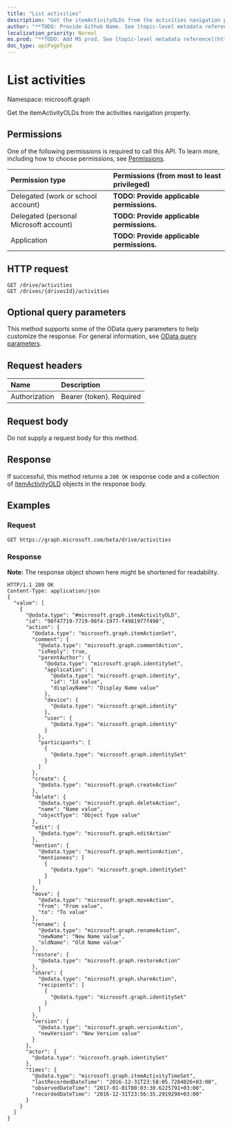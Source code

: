 ```yaml
---
title: "List activities"
description: "Get the itemActivityOLDs from the activities navigation property."
author: "**TODO: Provide Github Name. See [topic-level metadata reference](https://msgo.azurewebsites.net/add/document/guidelines/metadata.html#topic-level-metadata)**"
localization_priority: Normal
ms.prod: "**TODO: Add MS prod. See [topic-level metadata reference](https://msgo.azurewebsites.net/add/document/guidelines/metadata.html#topic-level-metadata)**"
doc_type: apiPageType
---
```


# List activities

Namespace: microsoft.graph

Get the itemActivityOLDs from the activities navigation property.

## Permissions
One of the following permissions is required to call this API. To learn more, including how to choose permissions, see [Permissions](/concepts/permissions-reference.md).

|Permission type|Permissions (from most to least privileged)|
|:---|:---|
|Delegated (work or school account)|**TODO: Provide applicable permissions.**|
|Delegated (personal Microsoft account)|**TODO: Provide applicable permissions.**|
|Application|**TODO: Provide applicable permissions.**|

## HTTP request
<!-- {
  "blockType": "ignored"
}
-->
``` http
GET /drive/activities
GET /drives/{drivesId}/activities
```

## Optional query parameters
This method supports some of the OData query parameters to help customize the response. For general information, see [OData query parameters](/graph/query-parameters).

## Request headers
|Name|Description|
|:---|:---|
|Authorization|Bearer {token}. Required|

## Request body
Do not supply a request body for this method.

## Response
If successful, this method returns a `200 OK` response code and a collection of [itemActivityOLD](../resources/itemactivityold.md) objects in the response body.

## Examples

### Request
<!-- {
  "blockType": "request",
  "name": "get_itemactivityold"
}
-->
``` http
GET https://graph.microsoft.com/beta/drive/activities
```

### Response
**Note:** The response object shown here might be shortened for readability.
<!-- {
  "blockType": "response",
  "truncated": true,
  "@odata.type": "collection(microsoft.graph.itemactivityold)"
}
-->
``` http
HTTP/1.1 200 OK
Content-Type: application/json
{
  "value": [
    {
      "@odata.type": "#microsoft.graph.itemActivityOLD",
      "id": "98f47719-7719-98f4-1977-f4981977f498",
      "action": {
        "@odata.type": "microsoft.graph.itemActionSet",
        "comment": {
          "@odata.type": "microsoft.graph.commentAction",
          "isReply": true,
          "parentAuthor": {
            "@odata.type": "microsoft.graph.identitySet",
            "application": {
              "@odata.type": "microsoft.graph.identity",
              "id": "Id value",
              "displayName": "Display Name value"
            },
            "device": {
              "@odata.type": "microsoft.graph.identity"
            },
            "user": {
              "@odata.type": "microsoft.graph.identity"
            }
          },
          "participants": [
            {
              "@odata.type": "microsoft.graph.identitySet"
            }
          ]
        },
        "create": {
          "@odata.type": "microsoft.graph.createAction"
        },
        "delete": {
          "@odata.type": "microsoft.graph.deleteAction",
          "name": "Name value",
          "objectType": "Object Type value"
        },
        "edit": {
          "@odata.type": "microsoft.graph.editAction"
        },
        "mention": {
          "@odata.type": "microsoft.graph.mentionAction",
          "mentionees": [
            {
              "@odata.type": "microsoft.graph.identitySet"
            }
          ]
        },
        "move": {
          "@odata.type": "microsoft.graph.moveAction",
          "from": "From value",
          "to": "To value"
        },
        "rename": {
          "@odata.type": "microsoft.graph.renameAction",
          "newName": "New Name value",
          "oldName": "Old Name value"
        },
        "restore": {
          "@odata.type": "microsoft.graph.restoreAction"
        },
        "share": {
          "@odata.type": "microsoft.graph.shareAction",
          "recipients": [
            {
              "@odata.type": "microsoft.graph.identitySet"
            }
          ]
        },
        "version": {
          "@odata.type": "microsoft.graph.versionAction",
          "newVersion": "New Version value"
        }
      },
      "actor": {
        "@odata.type": "microsoft.graph.identitySet"
      },
      "times": {
        "@odata.type": "microsoft.graph.itemActivityTimeSet",
        "lastRecordedDateTime": "2016-12-31T23:58:05.7284026+03:00",
        "observedDateTime": "2017-01-01T00:03:30.6225791+03:00",
        "recordedDateTime": "2016-12-31T23:56:35.2919298+03:00"
      }
    }
  ]
}
```

